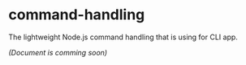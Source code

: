 # command-handling
The lightweight Node.js command handling that is using for CLI app.

*(Document is comming soon)*
